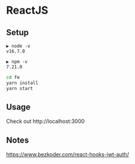 # ReactJS


Setup
----

```text
▶ node -v         
v16.7.0

▶ npm -v          
7.21.0
```


```bash
cd fe
yarn install
yarn start
```


Usage
----

Check out http://localhost:3000


Notes
----

https://www.bezkoder.com/react-hooks-jwt-auth/